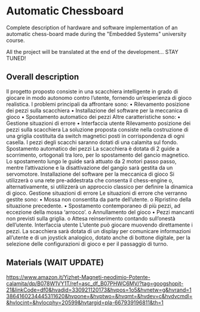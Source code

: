 # Automatic Chessboard
Complete description of hardware and software implementation of an automatic chess-board made during the "Embedded Systems" university course.

All the project will be translated at the end of the development... STAY TUNED!

## Overall description
Il progetto proposto consiste in una scacchiera intelligente in grado di giocare in modo autonomo contro l’utente, fornendo un’esperienza di gioco realistica. 
I problemi principali da affrontare sono:
•	Rilevamento posizione dei pezzi sulla scacchiera
•	Installazione del software per la meccanica di gioco
•	Spostamento automatico dei pezzi
Altre caratteristiche sono:
•	Gestione situazioni di errore
•	Interfaccia utente
Rilevamento posizione dei pezzi sulla scacchiera
La soluzione proposta consiste nella costruzione di una griglia costituita da switch magnetici posti in corrispondenza di ogni casella. 
I pezzi degli scacchi saranno dotati di una calamita sul fondo. 
Spostamento automatico dei pezzi
La scacchiera è dotata di 2 guide a scorrimento, ortogonali tra loro, per lo spostamento del gancio magnetico.
Lo spostamento lungo le guide sarà attuato da 2 motori passo passo, mentre l’attivazione e la disattivazione del gangio sarà gestita da un servomotore.
Installazione del software per la meccanica di gioco
Si utilizzerà o una rete pre-addestrata che consenta il chess-engine o, alternativamente, si utilizzerà un approccio classico per definire la dinamica di gioco.
Gestione situazioni di errore
Le situazioni di errore che verranno gestite sono:
•	Mossa non consentita da parte dell’utente.
o	Ripristino della situazione precedente.
•	Spostamento contemporaneo di più pezzi, ad eccezione della mossa ‘arrocco’.
o	Annullamento del gioco
•	Pezzi mancanti non previsti sulla griglia.
o	Attesa reinserimento contando sull’onestà dell’utente.
Interfaccia utente
L’utente può giocare muovendo direttamente i pezzi.
La scacchiera sarà dotata di un display per comunicare informazioni all’utente e di un joystick analogico, dotato anche di bottone digitale, per la selezione delle configurazioni di gioco e per il passaggio di turno.


## Materials (WAIT UPDATE)
https://www.amazon.it/Yizhet-Magneti-neodimio-Potente-calamita/dp/B078W1VY1T/ref=asc_df_B07PHWC6MV/?tag=googshopit-21&linkCode=df0&hvadid=330921120173&hvpos=1o5&hvnetw=g&hvrand=13864160234445311620&hvpone=&hvptwo=&hvqmt=&hvdev=c&hvdvcmdl=&hvlocint=&hvlocphy=20599&hvtargid=pla-667939196811&th=1
